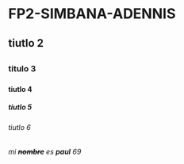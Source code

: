# FP2-SIMBANA-ADENNIS
## tiutlo 2 <h2>
### titulo 3 <h3>
#### tiutlo 4 <h4>
<h5> tiutlo 5 </h5>

###### tiutlo 6 <h6>

*mi _**~~nombre~~**_ es **paul** 69*
